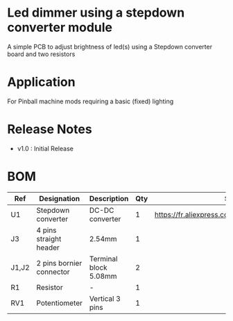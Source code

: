 # Led dimmer using a stepdown converter module
A simple PCB to adjust brightness of led(s) using a Stepdown converter board and two resistors

# Application
For Pinball machine mods requiring a basic (fixed) lighting

# Release Notes
- v1.0 : Initial Release

# BOM
|Ref|Designation   | Description   | Qty   |Source  |
|---|---|---|---|---|
|U1|Stepdown converter|DC-DC converter| 1|https://fr.aliexpress.com/item/32880983608.html|
|J3|4 pins straight header| 2.54mm|1|   |
|J1,J2|2 pins bornier connector|Terminal block 5.08mm|2|   |
|R1|Resistor|-|1|  |
|RV1|Potentiometer|Vertical 3 pins|1|  |